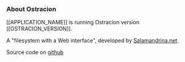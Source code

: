 ### About Ostracion

[[APPLICATION_NAME]] is running Ostracion version [[OSTRACION_VERSION]].

A "filesystem with a Web interface", developed by
[Salamandrina.net](https://salamandrina.net).

Source code on
<a href="https://github.com/hemidactylus/ostracion" target="_blank">github</a>
